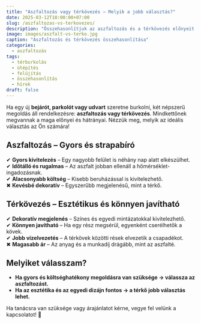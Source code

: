 ```yaml
---
title: "Aszfaltozás vagy térkövezés – Melyik a jobb választás?"
date: 2025-03-12T10:00:00+07:00
slug: /aszfaltozas-vs-terkovezes/
description: "Összehasonlítjuk az aszfaltozás és a térkövezés előnyeit és hátrányait, hogy segítsünk a legjobb döntés meghozatalában."
image: images/aszfalt-vs-terko.jpg
caption: "Aszfaltozás és térkövezés összehasonlítása"
categories:
  - aszfaltozás
tags:
  - térburkolás
  - útépítés
  - felújítás
  - összehasonlítás
  - hírek
draft: false
---
```


Ha egy új **bejárót, parkolót vagy udvart** szeretne burkolni, két népszerű megoldás áll rendelkezésre: **aszfaltozás vagy térkövezés**. Mindkettőnek megvannak a maga előnyei és hátrányai. Nézzük meg, melyik az ideális választás az Ön számára!  

## **Aszfaltozás – Gyors és strapabíró**  

✔ **Gyors kivitelezés** – Egy nagyobb felület is néhány nap alatt elkészülhet.  
✔ **Időtálló és rugalmas** – Az aszfalt jobban ellenáll a hőmérséklet-ingadozásnak.  
✔ **Alacsonyabb költség** – Kisebb beruházással is kivitelezhető.  
✖ **Kevésbé dekoratív** – Egyszerűbb megjelenésű, mint a térkő.  

## **Térkövezés – Esztétikus és könnyen javítható**  

✔ **Dekoratív megjelenés** – Színes és egyedi mintázatokkal kivitelezhető.  
✔ **Könnyen javítható** – Ha egy rész megsérül, egyenként cserélhetők a kövek.  
✔ **Jobb vízelvezetés** – A térkövek közötti rések elvezetik a csapadékot.  
✖ **Magasabb ár** – Az anyag és a munkadíj drágább, mint az aszfalté.  

## **Melyiket válasszam?**  

- **Ha gyors és költséghatékony megoldásra van szüksége → válassza az aszfaltozást.**  
- **Ha az esztétika és az egyedi dizájn fontos → a térkő jobb választás lehet.**  

Ha tanácsra van szüksége vagy árajánlatot kérne, vegye fel velünk a kapcsolatot! 🚧  